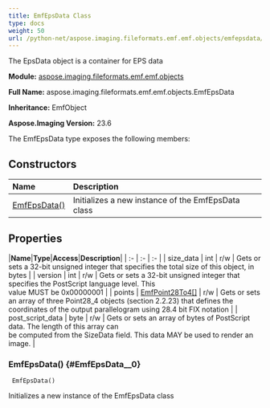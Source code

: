 ```yaml
---
title: EmfEpsData Class
type: docs
weight: 50
url: /python-net/aspose.imaging.fileformats.emf.emf.objects/emfepsdata/
---
```


The EpsData object is a container for EPS data

**Module:** [aspose.imaging.fileformats.emf.emf.objects](/imaging/python-net/aspose.imaging.fileformats.emf.emf.objects/)

**Full Name:** aspose.imaging.fileformats.emf.emf.objects.EmfEpsData

**Inheritance:** EmfObject

**Aspose.Imaging Version:** 23.6

The EmfEpsData type exposes the following members:
## **Constructors**
|**Name**|**Description**|
| :- | :- |
| [EmfEpsData()](#EmfEpsData__0) | Initializes a new instance of the EmfEpsData class |
## **Properties**
|**Name**|**Type**|**Access**|**Description**|
| :- | :- | :- |
| size_data | int | r/w | Gets or sets a 32-bit unsigned integer that specifies the total size of this object, in bytes |
| version | int | r/w | Gets or sets a 32-bit unsigned integer that specifies the PostScript language level. This <br/>            value MUST be 0x00000001 |
| points | [EmfPoint28To4[]](/imaging/python-net/aspose.imaging.fileformats.emf.emf.objects/emfpoint28to4) | r/w | Gets or sets an array of three Point28_4 objects (section 2.2.23) that defines the <br/>            coordinates of the output parallelogram using 28.4 bit FIX notation |
| post_script_data | byte | r/w | Gets or sets an array of bytes of PostScript data. The length of this array can <br/>            be computed from the SizeData field. This data MAY be used to render an image. |

### EmfEpsData() {#EmfEpsData__0}


```
 EmfEpsData() 
```

Initializes a new instance of the EmfEpsData class

